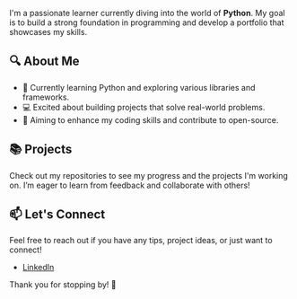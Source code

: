 I'm a passionate learner currently diving into the world of **Python**. My goal is to build a strong foundation in programming and develop a portfolio that showcases my skills.

## 🔍 About Me
- 🌱 Currently learning Python and exploring various libraries and frameworks.
- 💻 Excited about building projects that solve real-world problems.
- 🎯 Aiming to enhance my coding skills and contribute to open-source.

## 📚 Projects
Check out my repositories to see my progress and the projects I'm working on. I’m eager to learn from feedback and collaborate with others!

## 📫 Let's Connect
Feel free to reach out if you have any tips, project ideas, or just want to connect!

- [LinkedIn](https://www.linkedin.com/in/garima-rajpal-14a42222b)


Thank you for stopping by! 🌟
